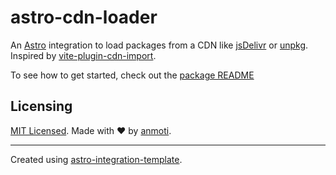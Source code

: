 # astro-cdn-loader

An [Astro](https://astro.build/) integration to load packages from a CDN like [jsDelivr](https://www.jsdelivr.com/) or [unpkg](https://unpkg.com/).
Inspired by [vite-plugin-cdn-import](https://github.com/MMF-FE/vite-plugin-cdn-import).

To see how to get started, check out the [package README](./package/README.md)

## Licensing

[MIT Licensed](./LICENSE). Made with ❤️ by [anmoti](https://github.com/anmoti).

---

Created using [astro-integration-template](https://github.com/florian-lefebvre/astro-integration-template).
